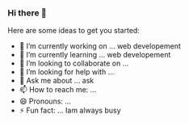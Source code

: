 ### Hi there 👋


Here are some ideas to get you started:

- 🔭 I’m currently working on ... web developement
- 🌱 I’m currently learning ... web developement
- 👯 I’m looking to collaborate on ...
- 🤔 I’m looking for help with ...
- 💬 Ask me about ... ask
- 📫 How to reach me: ... 
- 😄 Pronouns: ...
- ⚡ Fun fact: ... Iam always busy

